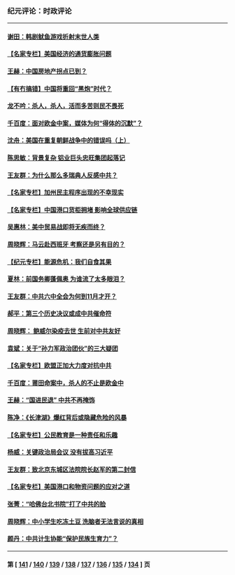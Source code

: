 ### 纪元评论：时政评论
---
#### [谢田：韩剧鱿鱼游戏折射末世人类](../../pages/nsc1025/n13320820.md) 
#### [【名家专栏】美国经济的通货膨胀问题](../../pages/nsc1025/n13320047.md) 
#### [王赫：中国房地产拐点已到？](../../pages/nsc1025/n13318426.md) 
#### [【有冇搞错】中国将重回“黑炮”时代？](../../pages/nsc1025/n13318549.md) 
#### [龙不吟：杀人，杀人，活而多苦则民不畏死](../../pages/nsc1025/n13319473.md) 
#### [千百度：面对欧金中案，媒体为何“得体的沉默”？](../../pages/nsc1025/n13319419.md) 
#### [沈舟：美国在重复朝鲜战争中的错误吗（上）](../../pages/nsc1025/n13319070.md) 
#### [陈思敏：背景复杂 铝业巨头忠旺集团起落记](../../pages/nsc1025/n13318990.md) 
#### [王友群：为什么那么多瑞典人反感中共？](../../pages/nsc1025/n13318469.md) 
#### [【名家专栏】加州民主程序出现的不幸现实](../../pages/nsc1025/n13317550.md) 
#### [【名家专栏】中国港口货柜拥堵 影响全球供应链](../../pages/nsc1025/n13317520.md) 
#### [吴惠林：美中贸易战即将无疾而终？](../../pages/nsc1025/n13318049.md) 
#### [周晓辉：马云赴西班牙 考察还是另有目的？](../../pages/nsc1025/n13318199.md) 
#### [【纪元专栏】能源危机：我们自食其果](../../pages/nsc1025/n13318031.md) 
#### [夏林：前国务卿蓬佩奥 为谁流了太多眼泪？](../../pages/nsc1025/n13317961.md) 
#### [王友群：中共六中全会为何到11月才开？](../../pages/nsc1025/n13315769.md) 
#### [郝平：第三个历史决议或成中共催命符](../../pages/nsc1025/n13315896.md) 
#### [周晓辉： 鲍威尔染疫去世 生前对中共友好](../../pages/nsc1025/n13315806.md) 
#### [袁斌：关于“孙力军政治团伙”的三大疑团](../../pages/nsc1025/n13314729.md) 
#### [【名家专栏】欧盟正加大力度对抗中共](../../pages/nsc1025/n13315239.md) 
#### [千百度：莆田命案中，杀人的不止是欧金中](../../pages/nsc1025/n13314840.md) 
#### [王赫：“国进民退” 中共不再掩饰](../../pages/nsc1025/n13314641.md) 
#### [陈净：《长津湖》爆红背后或隐藏危险的风暴](../../pages/nsc1025/n13314364.md) 
#### [【名家专栏】公民教育是一种责任和乐趣](../../pages/nsc1025/n13312618.md) 
#### [杨威：关键政治局会议 没有拔高习近平](../../pages/nsc1025/n13313553.md) 
#### [王友群：致北京东城区法院院长赵军的第二封信](../../pages/nsc1025/n13313521.md) 
#### [【名家专栏】美国港口和物资问题的应对之道](../../pages/nsc1025/n13310398.md) 
#### [张菁：“哈佛台北书院”打了中共的脸](../../pages/nsc1025/n13313392.md) 
#### [周晓辉：中小学生吃冻土豆 洗脑者无法言说的真相](../../pages/nsc1025/n13313409.md) 
#### [颜丹：中共计生协能“保护民族生育力”？](../../pages/nsc1025/n13313369.md) 

---
#### 第 [ [141](./141.md) / [140](./140.md) / [139](./139.md) / [138](./138.md) / [137](./137.md) / [136](./136.md) / [135](./135.md) / [134](./134.md) ] 页
